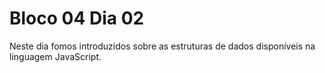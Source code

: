 # Bloco 04 Dia 02

Neste dia fomos introduzidos sobre as estruturas de dados disponíveis na linguagem JavaScript.